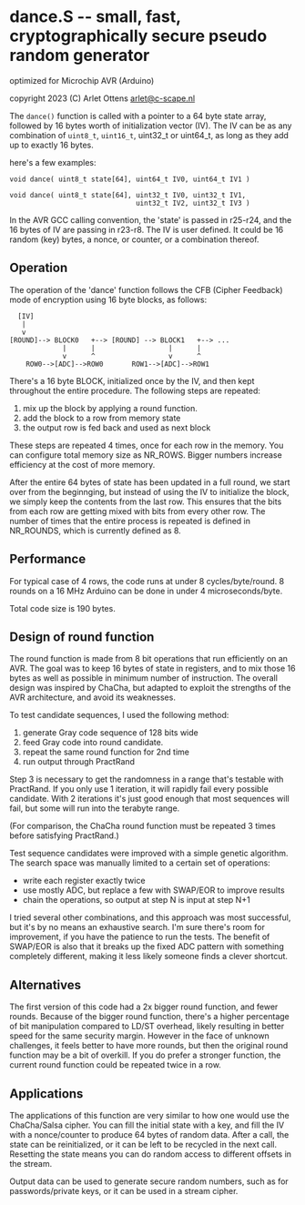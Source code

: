 # dance.S -- small, fast, cryptographically secure pseudo random generator
optimized for Microchip AVR (Arduino)

copyright 2023 (C) Arlet Ottens <arlet@c-scape.nl>

The `dance()` function is called with a pointer to a 64 byte
state array, followed by 16 bytes worth of initialization vector
(IV). The IV can be as any combination of `uint8_t`, `uint16_t`,
uint32_t or uint64_t, as long as they add up to exactly 16 bytes.

here's a few examples:

```
void dance( uint8_t state[64], uint64_t IV0, uint64_t IV1 )

void dance( uint8_t state[64], uint32_t IV0, uint32_t IV1, 
                               uint32_t IV2, uint32_t IV3 )
```
In the AVR GCC calling convention, the 'state' is passed in r25-r24,
and the 16 bytes of IV are passing in r23-r8. The IV is user
defined. It could be 16 random (key) bytes, a nonce, or counter,
or a combination thereof.

## Operation

The operation of the 'dance' function follows the CFB (Cipher
Feedback) mode of encryption using 16 byte blocks, as follows:
            
```
  [IV]
   |
   v
[ROUND]--> BLOCK0   +--> [ROUND] --> BLOCK1   +--> ...
             |      |                  |      |
             v      ^                  v      ^
    ROW0-->[ADC]-->ROW0       ROW1-->[ADC]-->ROW1 
```

There's a 16 byte BLOCK, initialized once by the IV, and then kept
throughout the entire procedure. The following steps are repeated:

1. mix up the block by applying a round function. 
2. add the block to a row from memory state
3. the output row is fed back and used as next block 

These steps are repeated 4 times, once for each row in the memory. You can
configure total memory size as NR_ROWS. Bigger numbers increase efficiency
at the cost of more memory.

After the entire 64 bytes of state has been updated in a full round, we
start over from the beginnging, but instead of using the IV to initialize
the block, we simply keep the contents from the last row. This ensures that
the bits from each row are getting mixed with bits from every other row. 
The number of times that the entire process is repeated is defined in 
NR_ROUNDS, which is currently defined as 8.

## Performance

For typical case of 4 rows, the code runs at under 8 cycles/byte/round. 
8 rounds on a 16 MHz Arduino can be done in under 4 microseconds/byte.

Total code size is 190 bytes.

## Design of round function

The round function is made from 8 bit operations that run
efficiently on an AVR. The goal was to keep 16 bytes of state in 
registers, and to mix those 16 bytes as well as possible in minimum
number of instruction. The overall design was inspired by ChaCha, but
adapted to exploit the strengths of the AVR architecture, and avoid its
weaknesses.

To test candidate sequences, I used the following method: 

1. generate Gray code sequence of 128 bits wide
2. feed Gray code into round candidate.
3. repeat the same round function for 2nd time
4. run output through PractRand

Step 3 is necessary to get the randomness in a range that's testable
with PractRand. If you only use 1 iteration, it will rapidly fail every
possible candidate. With 2 iterations it's just good enough that most
sequences will fail, but some will run into the terabyte range.

(For comparison, the ChaCha round function must be repeated 3 times 
before satisfying PractRand.)

Test sequence candidates were improved with a simple genetic algorithm. 
The search space was manually limited to a certain set of operations:

- write each register exactly twice
- use mostly ADC, but replace a few with SWAP/EOR to improve results
- chain the operations, so output at step N is input at step N+1

I tried several other combinations, and this approach was most successful,
but it's by no means an exhaustive search. I'm sure there's room for 
improvement, if you have the patience to run the tests. The benefit of
SWAP/EOR is also that it breaks up the fixed ADC pattern with something
completely different, making it less likely someone finds a clever shortcut.


Alternatives
------------
The first version of this code had a 2x bigger round function, 
and fewer rounds. Because of the bigger round function, there's a 
higher percentage of bit manipulation compared to LD/ST overhead, 
likely resulting in better speed for the same security margin. 
However in the face of unknown challenges, it feels better to have 
more rounds, but then the original round function may be a bit of overkill. 
If you do prefer a stronger function, the current round function 
could be repeated twice in a row.

Applications
------------
The applications of this function are very similar to how one would
use the ChaCha/Salsa cipher. You can fill the initial state with a
key, and fill the IV with a nonce/counter to produce 64 bytes of random
data. After a call, the state can be reinitialized, or it can be 
left to be recycled in the next call. Resetting the state means you can
do random access to different offsets in the stream. 

Output data can be used to generate secure random numbers, such as for
passwords/private keys, or it can be used in a stream cipher.


